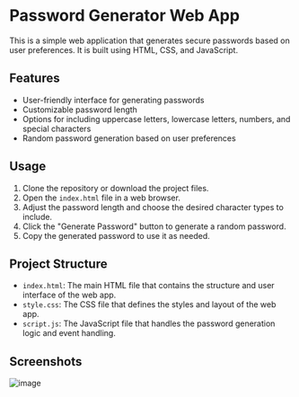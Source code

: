 # Password Generator Web App

This is a simple web application that generates secure passwords based on user preferences. It is built using HTML, CSS, and JavaScript.

## Features

- User-friendly interface for generating passwords
- Customizable password length
- Options for including uppercase letters, lowercase letters, numbers, and special characters
- Random password generation based on user preferences

## Usage

1. Clone the repository or download the project files.
2. Open the `index.html` file in a web browser.
3. Adjust the password length and choose the desired character types to include.
4. Click the "Generate Password" button to generate a random password.
5. Copy the generated password to use it as needed.

## Project Structure

- `index.html`: The main HTML file that contains the structure and user interface of the web app.
- `style.css`: The CSS file that defines the styles and layout of the web app.
- `script.js`: The JavaScript file that handles the password generation logic and event handling.

## Screenshots
![image](https://github.com/premprakashIT/Password-Generaotor-webapp/assets/123723114/b1f892a7-7e3b-404a-bb9e-3ebcf35a17e9)

